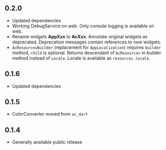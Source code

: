 ## 0.2.0

- Updated dependencies
- Working DebugService on web. Only console logging is available on web. 
- Rename widgets **AppXxx** to **AcXxx**. Annotate original widgets as deprecated. Deprecation 
  messages contain references to new widgets.
- `AcResourcesBuilder` (replacement for `AppLocalization`) requires `builder` method,
  `child` is optional. Returns descendant of `AcResources` in builder method instead of `Locale`.
  Locale is available as `resources.locale`.


## 0.1.6

- Updated dependencies

## 0.1.5

- ColorConverter moved from `ac_dart`

## 0.1.4

- Generally available public release
